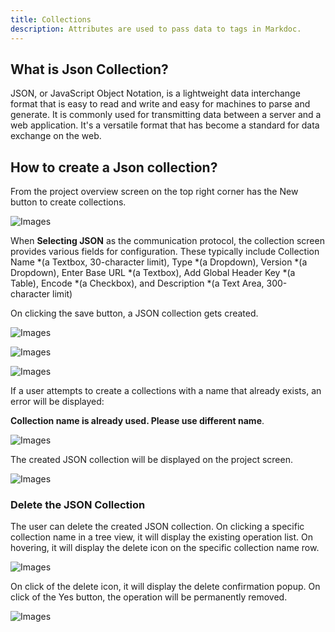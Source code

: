 ```yaml
---
title: Collections
description: Attributes are used to pass data to tags in Markdoc.
---
```

## What is Json Collection?


JSON, or JavaScript Object Notation, is a lightweight data interchange format that is easy to read and write and easy for machines to parse and generate. It is commonly used for transmitting data between a server and a web application. It's a versatile format that has become a standard for data exchange on the web.



## How to create a Json collection?



From the project overview screen on the top right corner has the New button to create collections.



![Images](/images/slide400.png)


When **Selecting JSON** as the communication protocol, the collection screen provides various fields for configuration. These typically include Collection Name *(a Textbox, 30-character limit), Type *(a Dropdown), Version *(a Dropdown), Enter Base URL *(a Textbox), Add Global Header Key *(a Table), Encode *(a Checkbox), and Description *(a Text Area, 300-character limit)


On clicking the save button, a JSON collection gets created.


![Images](/images/slide401.png)


![Images](/images/slide402.png)


![Images](/images/collectioncretaedtoast.png)

If a user attempts to create a collections with a name that already exists, an error will be displayed: 

**Collection name is already used. Please use different name**.

![Images](/images/jsonlimit.png)


The created JSON collection will be displayed on the project screen.


![Images](/images/slide500.png)



### Delete the JSON Collection


The user can delete the created JSON collection. On clicking a specific collection name in a tree view, it will display the existing operation list. On hovering, it will display the delete icon on the specific collection name row.


![Images](/images/jsondelete.png)


On click of the delete icon, it will display the delete confirmation popup. On click of the Yes button, the operation will be permanently removed.


![Images](/images/wpjsdeletepopup.png)
   



